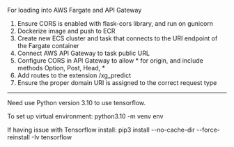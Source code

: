 For loading into AWS Fargate and API Gateway

1) Ensure CORS is enabled with flask-cors library, and run on gunicorn
2) Dockerize image and push to ECR
3) Create new ECS cluster and task that connects to the URI endpoint of the Fargate container
4) Connect AWS API Gateway to task public URL
5) Configure CORS in API Gateway to allow * for origin, and include methods Option, Post, Head, *
6) Add routes to the extension /xg_predict
7) Ensure the proper domain URI is assigned to the correct request type



*** 

Need use Python version 3.10 to use tensorflow. 

To set up virtual environment: python3.10 -m venv env

If having issue with Tensorflow install:
pip3 install --no-cache-dir  --force-reinstall -Iv tensorflow
